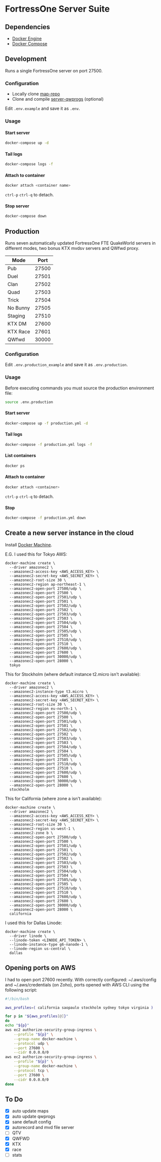 # FortressOne Server Suite

## Dependencies

- [Docker Engine](https://docs.docker.com/compose/install/)
- [Docker Compose](https://docs.docker.com/compose/install/)


## Development

Runs a single FortressOne server on port 27500.


### Configuration

- Locally clone [map-repo](https://github.com/FortressOne/map-repo)
- Clone and compile [server-qwprogs](https://github.com/FortressOne/server-qwprogs) (optional)

Edit `.env.example` and save it as `.env`.


### Usage

#### Start server

```sh
docker-compose up -d
```


#### Tail logs

```sh
docker-compose logs -f
```


#### Attach to container

```sh
docker attach <container name>
```

`ctrl-p` `ctrl-q` to detach.


#### Stop server

```sh
docker-compose down
```


## Production

Runs seven automatically updated FortressOne FTE QuakeWorld servers in different modes, two bonus KTX mvdsv servers and QWfwd proxy.

| Mode     | Port  |
| -------  | ----- |
| Pub      | 27500 |
| Duel     | 27501 |
| Clan     | 27502 |
| Quad     | 27503 |
| Trick    | 27504 |
| No Bunny | 27505 |
| Staging  | 27510 |
| KTX DM   | 27600 |
| KTX Race | 27601 |
| QWfwd    | 30000 |


### Configuration

Edit `.env.production_example` and save it as `.env.production`.


### Usage

Before executing commands you must source the production environment file:

```sh
source .env.production
```


#### Start server

```sh
docker-compose up -f production.yml -d
```


#### Tail logs

```sh
docker-compose -f production.yml logs -f
```


#### List containers

```sh
docker ps
```


#### Attach to container

```sh
docker attach <container>
```

`ctrl-p` `ctrl-q` to detach.


#### Stop

```sh
docker-compose -f production.yml down
```


## Create a new server instance in the cloud

Install [Docker Machine](https://docs.docker.com/v17.09/machine/install-machine/).

E.G. I used this for Tokyo AWS:
```
docker-machine create \
  --driver amazonec2 \
  --amazonec2-access-key <AWS_ACCESS_KEY> \
  --amazonec2-secret-key <AWS_SECRET_KEY> \
  --amazonec2-root-size 30 \
  --amazonec2-region ap-northeast-1 \
  --amazonec2-open-port 27500/udp \
  --amazonec2-open-port 27500 \
  --amazonec2-open-port 27501/udp \
  --amazonec2-open-port 27501 \
  --amazonec2-open-port 27502/udp \
  --amazonec2-open-port 27502 \
  --amazonec2-open-port 27503/udp \
  --amazonec2-open-port 27503 \
  --amazonec2-open-port 27504/udp \
  --amazonec2-open-port 27504 \
  --amazonec2-open-port 27505/udp \
  --amazonec2-open-port 27505 \
  --amazonec2-open-port 27510/udp \
  --amazonec2-open-port 27510 \
  --amazonec2-open-port 27600/udp \
  --amazonec2-open-port 27600 \
  --amazonec2-open-port 30000/udp \
  --amazonec2-open-port 28000 \
  tokyo
```

This for Stockholm (where default instance t2.micro isn't available):
```
docker-machine create \
  --driver amazonec2 \
  --amazonec2-instance-type t3.micro \
  --amazonec2-access-key <AWS_ACCESS_KEY> \
  --amazonec2-secret-key <AWS_SECRET_KEY> \
  --amazonec2-root-size 30 \
  --amazonec2-region eu-north-1 \
  --amazonec2-open-port 27500/udp \
  --amazonec2-open-port 27500 \
  --amazonec2-open-port 27501/udp \
  --amazonec2-open-port 27501 \
  --amazonec2-open-port 27502/udp \
  --amazonec2-open-port 27502 \
  --amazonec2-open-port 27503/udp \
  --amazonec2-open-port 27503 \
  --amazonec2-open-port 27504/udp \
  --amazonec2-open-port 27504 \
  --amazonec2-open-port 27505/udp \
  --amazonec2-open-port 27505 \
  --amazonec2-open-port 27510/udp \
  --amazonec2-open-port 27510 \
  --amazonec2-open-port 27600/udp \
  --amazonec2-open-port 27600 \
  --amazonec2-open-port 30000/udp \
  --amazonec2-open-port 28000 \
  stockholm
```

This for California (where zone a isn't available):
```
docker-machine create \
  --driver amazonec2 \
  --amazonec2-access-key <AWS_ACCESS_KEY> \
  --amazonec2-secret-key <AWS_SECRET_KEY> \
  --amazonec2-root-size 30 \
  --amazonec2-region us-west-1 \
  --amazonec2-zone b \
  --amazonec2-open-port 27500/udp \
  --amazonec2-open-port 27500 \
  --amazonec2-open-port 27501/udp \
  --amazonec2-open-port 27501 \
  --amazonec2-open-port 27502/udp \
  --amazonec2-open-port 27502 \
  --amazonec2-open-port 27503/udp \
  --amazonec2-open-port 27503 \
  --amazonec2-open-port 27504/udp \
  --amazonec2-open-port 27504 \
  --amazonec2-open-port 27505/udp \
  --amazonec2-open-port 27505 \
  --amazonec2-open-port 27510/udp \
  --amazonec2-open-port 27510 \
  --amazonec2-open-port 27600/udp \
  --amazonec2-open-port 27600 \
  --amazonec2-open-port 30000/udp \
  --amazonec2-open-port 28000 \
  california
```

I used this for Dallas Linode:
```
docker-machine create \
  --driver linode \
  --linode-token <LINODE_API_TOKEN> \
  --linode-instance-type g6-nanode-1 \
  --linode-region us-central \
  dallas
```


## Opening ports on AWS

I had to open port 27600 recently. With correctly configured: ~/.aws/config and ~/.aws/credentials (on Zoho), ports opened with AWS CLI using the following script:

```sh
#!/bin/bash

aws_profiles=( california saopaulo stockholm sydney tokyo virginia )

for p in "${aws_profiles[@]}"
do
echo "${p}"
aws ec2 authorize-security-group-ingress \
    --profile "${p}" \
    --group-name docker-machine \
    --protocol udp \
    --port 27600 \
    --cidr 0.0.0.0/0
aws ec2 authorize-security-group-ingress \
    --profile "${p}" \
    --group-name docker-machine \
    --protocol tcp \
    --port 27600 \
    --cidr 0.0.0.0/0
done
```


## To Do

- [x] auto update maps
- [x] auto update qwprogs
- [x] sane default config
- [x] autorecord and mvd file server
- [ ] QTV
- [x] QWFWD
- [x] KTX
- [x] race
- [ ] stats
